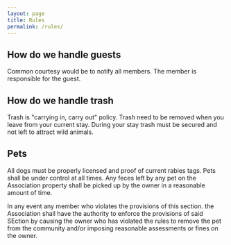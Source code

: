 ```yaml
---
layout: page
title: Rules
permalink: /rules/
---
```


## How do we handle guests

Common courtesy would be to notify all members. The member is responsible for the guest. 

## How do we handle trash

Trash is "carrying in, carry out" policy. Trash need to be removed when you leave from your current stay. During your stay trash must be secured and not left to attract wild animals.

## Pets

All dogs must be properly licensed and proof of current rabies tags. Pets shall be under control at all times. Any feces left  by any pet on the Association property shall be picked up by the owner in a reasonable amount of time.

In any event any member who violates the provisions of this section. the Association shall have the authority to enforce the provisions of said SEction by causing the owner who has violated the rules to remove the pet from the community and/or imposing reasonable assessments or fines on the owner.

